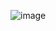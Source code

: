 <!-- README -->
![image](https://github.com/user-attachments/assets/701c0ad9-69b4-49a6-9ce6-c88fe652c03f)
